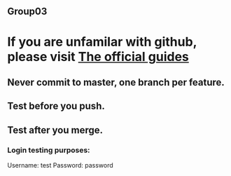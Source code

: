 ## Group03
# If you are unfamilar with github, please visit [The official guides](http://guides.github.com/)
## Never commit to master, one branch per feature.
## Test before you push.
## Test after you merge.



###  Login testing purposes:

Username: test
Password: password
